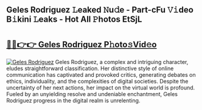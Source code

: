 ## Geles Rodriguez 𝙻eaked 𝙽u𝚍e - Part-cFu 𝚅𝚒deo B𝚒kini 𝙻eaks - Hot All 𝙿hotos EtSjL

# <h2><a href="http://ld3el6.urlbe.top/?page=Geles+Rodriguez">🔗🔗👉👉 Geles Rodriguez P𝚑oto𝚜Vid𝚎o</a></h2>

[![Geles Rodriguez](https://i.imgur.com/eBuTRDB.gif)](http://ld3el6.urlbe.top/?page=Geles+Rodriguez)
Geles Rodriguez, a complex and intriguing character, eludes straightforward classification. Her distinctive style of online communication has captivated and provoked critics, generating debates on ethics, individuality, and the complexities of digital societies. Despite the uncertainty of her next actions, her impact on the virtual world is profound. Fueled by an unyielding resolve and undeniable enchantment, Geles Rodriguez progress in the digital realm is unrelenting.
